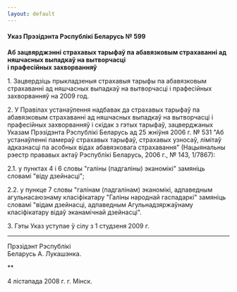 ```yaml
---
layout: default
---
```


#### Указ Прэзідэнта Рэспублікі Беларусь № 599

**Аб зацвярджэнні страхавых тарыфаў па абавязковым страхаванні ад
няшчасных выпадкаў на вытворчасці  
і прафесійных захворванняў**

1\. Зацвердзіць прыкладзеныя страхавыя тарыфы па абавязковым страхаванні
ад няшчасных выпадкаў на вытворчасці і прафесійных захворванняў на 2009
год.

2\. У Правілах устанаўлення надбавак да страхавых тарыфаў па абавязковым
страхаванні ад няшчасных выпадкаў на вытворчасці і прафесійных
захворванняў і скідак з гэтых тарыфаў, зацверджаных Указам
Прэзідэнта Рэспублікі Беларусь ад 25 жніўня 2006 г. № 531 "Аб
устанаўленні памераў страхавых тарыфаў, страхавых узносаў,
лімітаў адказнасці па асобных відах абавязковага страхавання"
(Нацыянальны рэестр прававых актаў Рэспублікі Беларусь, 2006 г., №
143, 1/7867):

2.1. у пунктах 4 і 6 словы "галіны (падгаліны) эканомікі" замяніць
словамі "віду дзейнасці";

2.2. у пункце 7 словы "галінам (падгалінам) эканомікі, адпаведным
агульнасаюзнаму класіфікатару "Галіны народнай гаспадаркі"
замяніць словамі "відам дзейнасці, адпаведным Агульнадзяржаўнаму
класіфікатару відаў эканамічнай дзейнасці".

3\. Гэты Указ уступае ў сілу з 1 студзеня 2009 г.

****

Прэзідэнт Рэспублікі  
Беларусь А. Лукашэнка.

**

4 лістапада 2008 г. г. Мінск.
